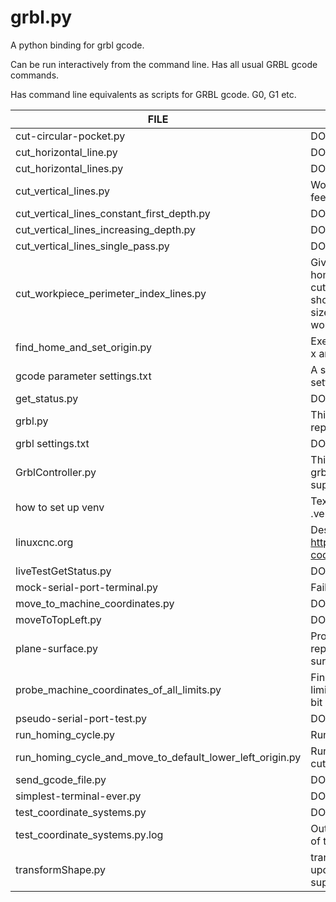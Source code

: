 # grbl.py
A python binding for grbl gcode.

Can be run interactively from the command line.  Has all usual GRBL gcode commands.

Has command line equivalents as scripts for GRBL gcode.  G0, G1 etc.




| FILE                                                      | WHAT'S IN IT                                                                                                                                                                                                              |
|-----------------------------------------------------------|---------------------------------------------------------------------------------------------------------------------------------------------------------------------------------------------------------------------------|
| cut-circular-pocket.py                                    | DON'T REMEMBER                                                                                                                                                                                                            |
| cut_horizontal_line.py                                    | DON'T REMEMBER                                                                                                                                                                                                            |
| cut_horizontal_lines.py                                   | DON'T REMEMBER                                                                                                                                                                                                            |
| cut_vertical_lines.py                                     | Work in progress to test various bit feeds and speeds                                                                                                                                                                     |
| cut_vertical_lines_constant_first_depth.py                | DON'T REMEMBER                                                                                                                                                                                                            |
| cut_vertical_lines_increasing_depth.py                    | DON'T REMEMBER                                                                                                                                                                                                            |
| cut_vertical_lines_single_pass.py                         | DON'T REMEMBER                                                                                                                                                                                                            |
| cut_workpiece_perimeter_index_lines.py                    | Given a constant origin, found by homing and offsetting from home, this cuts a rectangle of given size. One should repeatedly refine the rectangle size until all of the largest extents workpiece is touched by the cut. |
| find_home_and_set_origin.py                               | Executes homing cycle, and sets WC0 x and y based on that.                                                                                                                                                                |
| gcode parameter settings.txt                              | A snapshot of gcode parameter settings from some unknown date/time                                                                                                                                                        |
| get_status.py                                             | DON'T REMEMBER                                                                                                                                                                                                            |
| grbl.py                                                   | This is the original main library and repository name                                                                                                                                                                     |
| grbl settings.txt                                         | DON'T REMEMBER                                                                                                                                                                                                            |
| GrblController.py                                         | This is the newer reimplementation of grbl.py.  Maybe it will become the super-class for grbl.py.                                                                                                                         |
| how to set up venv                                        | Text instructions on how to configure a .venv/ manually                                                                                                                                                                   |
| linuxcnc.org                                              | Desktop file to launch browser to http://linuxcnc.org/docs/html/gcode/g-code.html#gcode:g54-g59.3                                                                                                                         |
| liveTestGetStatus.py                                      | DON'T REMEMBER                                                                                                                                                                                                            |
| mock-serial-port-terminal.py                              | Failed attempt at something                                                                                                                                                                                               |
| move_to_machine_coordinates.py                            | DON'T REMEMBER                                                                                                                                                                                                            |
| moveToTopLeft.py                                          | DON'T REMEMBER                                                                                                                                                                                                            |
| plane-surface.py                                          | Program to plane a surface by repeatedly passing over it with a surface planing bit                                                                                                                                       |
| probe_machine_coordinates_of_all_limits.py                | Find the machine coordinates of all limit switches (including z).  Don't put a bit in it!!!!!                                                                                                                             |
| pseudo-serial-port-test.py                                | DON'T REMEMBER                                                                                                                                                                                                            |
| run_homing_cycle.py                                       | Runs a homing cycle.                                                                                                                                                                                                      |
| run_homing_cycle_and_move_to_default_lower_left_origin.py | Runs a homing cycle and moves the cutting head to a specified x,y                                                                                                                                                         |
| send_gcode_file.py                                        | DON'T REMEMBER                                                                                                                                                                                                            |
| simplest-terminal-ever.py                                 | DON'T REMEMBER                                                                                                                                                                                                            |
| test_coordinate_systems.py                                | DON'T REMEMBER                                                                                                                                                                                                            |
| test_coordinate_systems.py.log                            | Output from some unknown execution of test_coordinate_systems.py?                                                                                                                                                         |
| transformShape.py                                         | transforms a given shape-gcode-file, updating X, Y, Z, and F parameters with supplied values                                                                                                                              |


